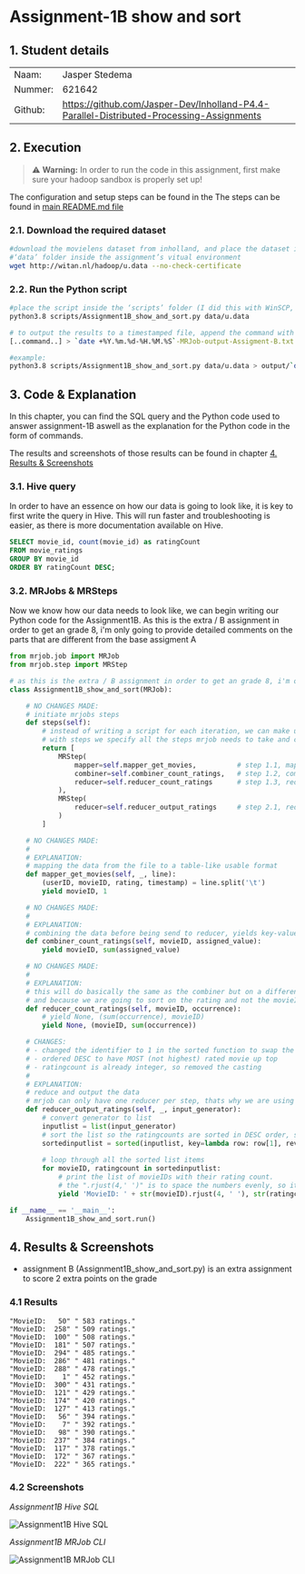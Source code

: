 # **Assignment-1B show and sort**

## <a name="1."></a>**1. Student details**

|        |                                                                                          |
|:-------|:-----------------------------------------------------------------------------------------|
|Naam:   |Jasper Stedema                                                                            |
|Nummer: |621642                                                                                    |
|Github: |<https://github.com/Jasper-Dev/Inholland-P4.4-Parallel-Distributed-Processing-Assignments>|

## <a name="2."></a>**2. Execution**

> :warning: **Warning:** In order to run the code in this assignment, first make sure your hadoop sandbox is properly set up!

The configuration and setup steps can be found in the The steps can be found in [main README.md file](<../Assignment-1#2-prerequisites>)

### <a name="2.1."></a>**2.1. Download the required dataset**

```bash
#download the movielens dataset from inholland, and place the dataset in the 
#‘data’ folder inside the assignment’s vitual environment
wget http://witan.nl/hadoop/u.data --no-check-certificate
```

### <a name="2.2."></a>**2.2. Run the Python script**

```bash
#place the script inside the ‘scripts’ folder (I did this with WinSCP, but you are free to do it your own way) and run the python script
python3.8 scripts/Assignment1B_show_and_sort.py data/u.data

# to output the results to a timestamped file, append the command with the following line:
[..command..] > `date +%Y.%m.%d-%H.%M.%S`-MRJob-output-Assigment-B.txt

#example:
python3.8 scripts/Assignment1B_show_and_sort.py data/u.data > output/`date +%Y.%m.%d-%H.%M.%S`-MRJob-output-Assigment-B.txt
```

## <a name="3."></a>**3. Code & Explanation**

In this chapter, you can find the SQL query and the Python code used to answer assignment-1B aswell as the explanation for the Python code in the form of commands.

The results and screenshots of those results can be found in chapter [4. Results & Screenshots](#4.)

### <a name="3.1."></a>**3.1. Hive query**

In order to have an essence on how our data is going to look like,
it is key to first write the query in Hive. This will run faster and troubleshooting is easier,
as there is more documentation available on Hive.

```sql
SELECT movie_id, count(movie_id) as ratingCount
FROM movie_ratings
GROUP BY movie_id
ORDER BY ratingCount DESC;
```

### <a name="3.2."></a>**3.2. MRJobs & MRSteps**

Now we know how our data needs to look like, we can begin writing our Python code for the Assignment1B.
As this is the extra / B assignment in order to get an grade 8, i'm only going to provide detailed comments on the parts that are different from the base assigment A

```python
from mrjob.job import MRJob
from mrjob.step import MRStep

# as this is the extra / B assignment in order to get an grade 8, i'm only going to provide detailed comments on the parts that are different from the base assigment A
class Assignment1B_show_and_sort(MRJob):
```

```python
    # NO CHANGES MADE:
    # initiate mrjobs steps
    def steps(self):
        # instead of writing a script for each iteration, we can make use of steps.
        # with steps we specify all the steps mrjob needs to take and chain them together
        return [
            MRStep(
                mapper=self.mapper_get_movies,          # step 1.1, map the data
                combiner=self.combiner_count_ratings,   # step 1.2, combine/ mini-reduce the data
                reducer=self.reducer_count_ratings      # step 1.3, reduce the data
            ),
            MRStep( 
                reducer=self.reducer_output_ratings     # step 2.1, reduce to show the workings of multi-step jobs
            ) 
        ]
```

```python
    # NO CHANGES MADE: 
    #
    # EXPLANATION:
    # mapping the data from the file to a table-like usable format
    def mapper_get_movies(self, _, line):
        (userID, movieID, rating, timestamp) = line.split('\t')
        yield movieID, 1
```

```python
    # NO CHANGES MADE: 
    #
    # EXPLANATION:
    # combining the data before being send to reducer, yields key-value-pairs for the summed up assigned_values up of each reccuring movieID and passes it on to the reducer
    def combiner_count_ratings(self, movieID, assigned_value):
        yield movieID, sum(assigned_value)
```

```python
    # NO CHANGES MADE: 
    #
    # EXPLANATION:
    # this will do basically the same as the combiner but on a different level, yields key-value-pairs for the summed up assigned_values up of each reccuring movieID
    # and because we are going to sort on the rating and not the movieID, the key-value-pairs are swapped before passing it on
    def reducer_count_ratings(self, movieID, occurrence):
        # yield None, (sum(occurrence), movieID)
        yield None, (movieID, sum(occurrence))
```

```python
    # CHANGES: 
    # - changed the identifier to 1 in the sorted function to swap the assigned_values and movieID as key-value-pair, as the list needs to be sorted based on ratingcount
    # - ordered DESC to have MOST (not highest) rated movie up top 
    # - ratingcount is already integer, so removed the casting
    #  
    # EXPLANATION:
    # reduce and output the data
    # mrjob can only have one reducer per step, thats why we are using mrstep to create multi-step jobs
    def reducer_output_ratings(self, _, input_generator):
        # convert generator to list
        inputlist = list(input_generator)
        # sort the list so the ratingcounts are sorted in DESC order, so most rated movie is up top
        sortedinputlist = sorted(inputlist, key=lambda row: row[1], reverse=True)
        
        # loop through all the sorted list items
        for movieID, ratingcount in sortedinputlist:
            # print the list of movieIDs with their rating count.
            # the ".rjust(4,' ')" is to space the numbers evenly, so its easier to read.
            yield 'MovieID: ' + str(movieID).rjust(4, ' '), str(ratingcount).rjust(4, ' ') + ' ratings.'
```

```python
if __name__ == '__main__':
    Assignment1B_show_and_sort.run()
```

## <a name="4."></a>**4. Results & Screenshots**

- assignment B (Assignment1B_show_and_sort.py) is an extra assignment to score 2 extra points on the grade

### <a name="4.1."></a>**4.1 Results**

```Text
"MovieID:   50" " 583 ratings."
"MovieID:  258" " 509 ratings."
"MovieID:  100" " 508 ratings."
"MovieID:  181" " 507 ratings."
"MovieID:  294" " 485 ratings."
"MovieID:  286" " 481 ratings."
"MovieID:  288" " 478 ratings."
"MovieID:    1" " 452 ratings."
"MovieID:  300" " 431 ratings."
"MovieID:  121" " 429 ratings."
"MovieID:  174" " 420 ratings."
"MovieID:  127" " 413 ratings."
"MovieID:   56" " 394 ratings."
"MovieID:    7" " 392 ratings."
"MovieID:   98" " 390 ratings."
"MovieID:  237" " 384 ratings."
"MovieID:  117" " 378 ratings."
"MovieID:  172" " 367 ratings."
"MovieID:  222" " 365 ratings."
```

### <a name="4.2."></a>**4.2 Screenshots**

_Assignment1B Hive SQL_

![Assignment1B Hive SQL](Screenshots/Assignment1B_HIVE.png "Assignment1B Hive SQL")

_Assignment1B MRJob CLI_

![Assignment1B MRJob CLI](Screenshots/Assignment1B_MRJOB_CLI.png "Assignment1B MRJob CLI")
